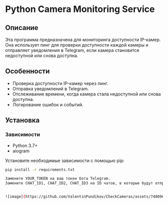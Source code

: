 # Python Camera Monitoring Service

## Описание

Эта программа предназначена для мониторинга доступности IP-камер. Она использует пинг для проверки доступности каждой камеры и отправляет уведомления в Telegram, если камера становится недоступной или снова доступна.

## Особенности

- Проверка доступности IP-камер через пинг.
- Отправка уведомлений в Telegram.
- Отслеживание времени, когда камера стала недоступной или снова доступна.
- Логирование ошибок и событий.

## Установка

### Зависимости

- Python 3.7+
- aiogram

Установите необходимые зависимости с помощью pip:

```bash
pip install -r requirements.txt

Замените YOUR_TOKEN на ваш токен бота Telegram.
Замените CHAT_ID1, CHAT_ID2, CHAT_ID3 на ID чатов, в которые будут отправляться уведомления.


![image](https://github.com/ValentinPundikov/CheckCameras/assets/74809607/c557c56d-d45a-4a03-8a70-b5cf662586c4)

